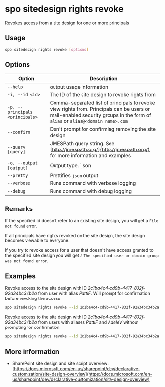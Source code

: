 # spo sitedesign rights revoke

Revokes access from a site design for one or more principals

## Usage

```sh
spo sitedesign rights revoke [options]
```

## Options

Option|Description
------|-----------
`--help`|output usage information
`-i, --id <id>`|The ID of the site design to revoke rights from
`-p, --principals <principals>`|Comma-separated list of principals to revoke view rights from. Principals can be users or mail-enabled security groups in the form of `alias` or `alias@<domain name>.com`
`--confirm`|Don't prompt for confirming removing the site design
`--query [query]`|JMESPath query string. See [http://jmespath.org/](http://jmespath.org/) for more information and examples
`-o, --output [output]`|Output type. `json|text`. Default `text`
`--pretty`|Prettifies `json` output
`--verbose`|Runs command with verbose logging
`--debug`|Runs command with debug logging

## Remarks

If the specified id doesn't refer to an existing site design, you will get a `File not found` error.

If all principals have rights revoked on the site design, the site design becomes viewable to everyone.

If you try to revoke access for a user that doesn't have access granted to the specified site design you will get a `The specified user or domain group was not found error`.

## Examples

Revoke access to the site design with ID _2c1ba4c4-cd9b-4417-832f-92a34bc34b2a_ from user with alias _PattiF_. Will prompt for confirmation before revoking the access

```sh
spo sitedesign rights revoke --id 2c1ba4c4-cd9b-4417-832f-92a34bc34b2a --principals PattiF
```

Revoke access to the site design with ID _2c1ba4c4-cd9b-4417-832f-92a34bc34b2a_ from users with aliases _PattiF_ and _AdeleV_ without prompting for confirmation

```sh
spo sitedesign rights revoke --id 2c1ba4c4-cd9b-4417-832f-92a34bc34b2a --principals "PattiF,AdeleV" --confirm
```

## More information

- SharePoint site design and site script overview: [https://docs.microsoft.com/en-us/sharepoint/dev/declarative-customization/site-design-overview](https://docs.microsoft.com/en-us/sharepoint/dev/declarative-customization/site-design-overview)
